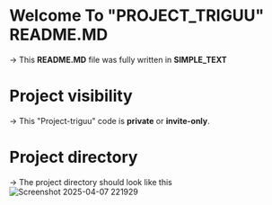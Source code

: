 # Welcome To "PROJECT_TRIGUU" README.MD
-> This **README.MD** file was fully written in **SIMPLE_TEXT**

# Project visibility
-> This "Project-triguu" code is **private** or **invite-only**.

# Project directory
-> The project directory should look like this
![Screenshot 2025-04-07 221929](https://github.com/user-attachments/assets/7c6fd077-0d8c-430f-919d-7d3a595816d4)



